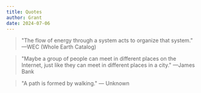 ```yaml
---
title: Quotes
author: Grant
date: 2024-07-06
---
```

> "The flow of energy through a system acts to organize that system."
—WEC (Whole Earth Catalog)

> "Maybe a group of people can meet in different places on the Internet, just like they can meet in different places in a city."
—James Bank

> "A path is formed by walking."
— Unknown
